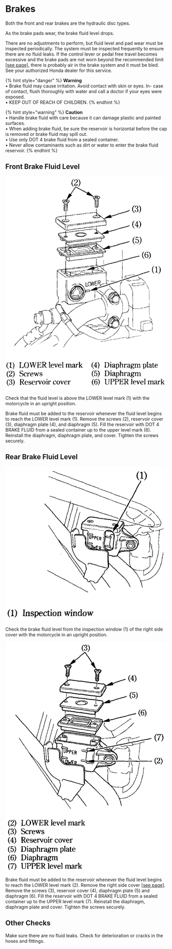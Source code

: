 # Brakes

Both the front and rear brakes are the hydraulic disc types.

As the brake pads wear, the brake fluid level drops.

There are no adjustments to perform, but fluid level and pad wear must be inspected periodically. The system must be inspected frequently to ensure there are no fluid leaks. If the control lever or pedal free travel becomes excessive and the brake pads are not worn beyond the recommended limit [\[see page\]](https://xl400v.gitbook.io/honda-transalp/owners-manual/07/16), there is probably air in the brake system and it must be bled. See your authorized Honda dealer for this service.

{% hint style="danger" %}
**Warning**  
• Brake fluid may cause irritation. Avoid contact with skin or eyes. In- case of contact, flush thoroughly with water and call a doctor if your eyes were exposed.  
• KEEP OUT OF REACH OF CHILDREN.
{% endhint %}

{% hint style="warning" %}
**Caution**  
• Handle brake fluid with care because it can damage plastic and painted surfaces.  
• When adding brake fluid, be sure the reservoir is horizontal before the cap is removed or brake fluid may spill out.  
• Use only DOT 4 brake fluid from a sealed container.  
• Never allow contaminants such as dirt or water to enter the brake fluid reservoir.
{% endhint %}

## Front Brake Fluid Level

![](../../.gitbook/assets/owners-006.png)

Check that the fluid level is above the LOWER level mark \(1\) with the motorcycle in an upright position.

Brake fluid must be added to the reservoir whenever the fluid level begins to reach the LOWER level mark \(1\). Remove the screws \(2\), reservoir cover \(3\), diaphragm plate \(4\), and diaphragm \(5\). Fill the reservoir with DOT 4 BRAKE FLUID from a sealed container up to the upper level mark \(6\). Reinstall the diaphragm, diaphragm plate, and cover. Tighten the screws securely.

## Rear Brake Fluid Level

![](../../.gitbook/assets/owners-007.png)

Check the brake fluid level from the inspection window \(1\) of the right side cover with the motorcycle in an upright position.

![](../../.gitbook/assets/owners-008.png)

Brake fluid must be added to the reservoir whenever the fluid level begins to reach the LOWER level mark \(2\). Remove the right side cover [\[see page\]](https://xl400v.gitbook.io/honda-transalp/owners-manual/05/03). Remove the screws \(3\), reservoir cover \(4\), diaphragm plate \(5\) and diaphragm \(6\). Fill the reservoir with DOT 4 BRAKE FLUID from a sealed container up to the UPPER level mark \(7\). Reinstall the diaphragm, diaphragm plate and cover. Tighten the screws securely.

## Other Checks

Make sure there are no fluid leaks. Check for deterioration or cracks in the hoses and fittings.

